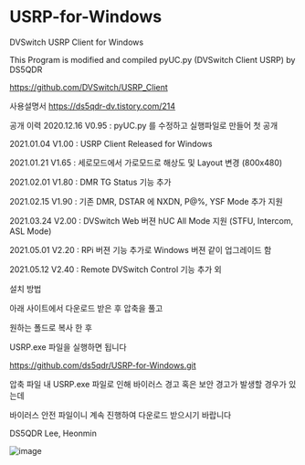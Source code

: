 # USRP-for-Windows
DVSwitch USRP Client for Windows

This Program is modified and compiled pyUC.py (DVSwitch Client USRP) by DS5QDR 

https://github.com/DVSwitch/USRP_Client



사용설명서
https://ds5qdr-dv.tistory.com/214


공개 이력
2020.12.16 V0.95 : pyUC.py 를 수정하고 실행파일로 만들어 첫 공개

2021.01.04 V1.00 : USRP Client Released for Windows

2021.01.21 V1.65 : 세로모드에서 가로모드로 해상도 및 Layout 변경 (800x480)

2021.02.01 V1.80 : DMR TG Status 기능 추가

2021.02.15 V1.90 : 기존 DMR, DSTAR 에 NXDN, P@%, YSF Mode 추가 지원

2021.03.24 V2.00 : DVSwitch Web 버젼 hUC All Mode 지원 (STFU, Intercom, ASL Mode) 

2021.05.01 V2.20 : RPi 버젼 기능 추가로 Windows 버젼 같이 업그레이드 함

2021.05.12 V2.40 : Remote DVSwitch Control 기능 추가 외






설치 방법

아래 사이트에서 다운로드 받은 후 압축을 풀고

원하는 폴드로 복사 한 후

USRP.exe 파일을 실행하면 됩니다

https://github.com/ds5qdr/USRP-for-Windows.git
 



압축 파일 내 USRP.exe 파일로 인해 바이러스 경고 혹은 보안 경고가 발생할 경우가 있는데 

바이러스 안전 파일이니 계속 진행하여 다운로드 받으시기 바랍니다



DS5QDR Lee, Heonmin

![image](https://user-images.githubusercontent.com/64110724/117847601-75cf1200-b2bd-11eb-879e-765f00075485.png)
